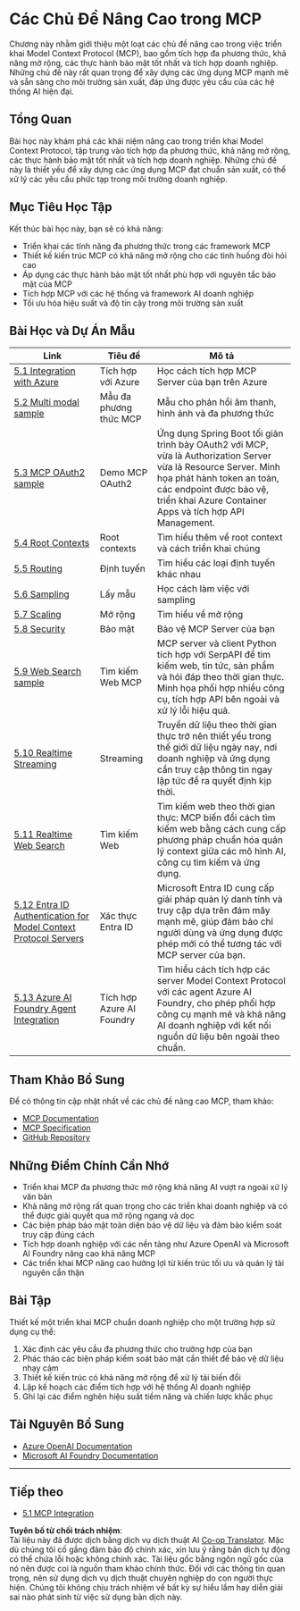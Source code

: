 <!--
CO_OP_TRANSLATOR_METADATA:
{
  "original_hash": "748c61250d4a326206b72b28f6154615",
  "translation_date": "2025-07-02T09:41:45+00:00",
  "source_file": "05-AdvancedTopics/README.md",
  "language_code": "vi"
}
-->
# Các Chủ Đề Nâng Cao trong MCP

Chương này nhằm giới thiệu một loạt các chủ đề nâng cao trong việc triển khai Model Context Protocol (MCP), bao gồm tích hợp đa phương thức, khả năng mở rộng, các thực hành bảo mật tốt nhất và tích hợp doanh nghiệp. Những chủ đề này rất quan trọng để xây dựng các ứng dụng MCP mạnh mẽ và sẵn sàng cho môi trường sản xuất, đáp ứng được yêu cầu của các hệ thống AI hiện đại.

## Tổng Quan

Bài học này khám phá các khái niệm nâng cao trong triển khai Model Context Protocol, tập trung vào tích hợp đa phương thức, khả năng mở rộng, các thực hành bảo mật tốt nhất và tích hợp doanh nghiệp. Những chủ đề này là thiết yếu để xây dựng các ứng dụng MCP đạt chuẩn sản xuất, có thể xử lý các yêu cầu phức tạp trong môi trường doanh nghiệp.

## Mục Tiêu Học Tập

Kết thúc bài học này, bạn sẽ có khả năng:

- Triển khai các tính năng đa phương thức trong các framework MCP
- Thiết kế kiến trúc MCP có khả năng mở rộng cho các tình huống đòi hỏi cao
- Áp dụng các thực hành bảo mật tốt nhất phù hợp với nguyên tắc bảo mật của MCP
- Tích hợp MCP với các hệ thống và framework AI doanh nghiệp
- Tối ưu hóa hiệu suất và độ tin cậy trong môi trường sản xuất

## Bài Học và Dự Án Mẫu

| Link | Tiêu đề | Mô tả |
|------|---------|--------|
| [5.1 Integration with Azure](./mcp-integration/README.md) | Tích hợp với Azure | Học cách tích hợp MCP Server của bạn trên Azure |
| [5.2 Multi modal sample](./mcp-multi-modality/README.md) | Mẫu đa phương thức MCP | Mẫu cho phản hồi âm thanh, hình ảnh và đa phương thức |
| [5.3 MCP OAuth2 sample](../../../05-AdvancedTopics/mcp-oauth2-demo) | Demo MCP OAuth2 | Ứng dụng Spring Boot tối giản trình bày OAuth2 với MCP, vừa là Authorization Server vừa là Resource Server. Minh họa phát hành token an toàn, các endpoint được bảo vệ, triển khai Azure Container Apps và tích hợp API Management. |
| [5.4 Root Contexts](./mcp-root-contexts/README.md) | Root contexts | Tìm hiểu thêm về root context và cách triển khai chúng |
| [5.5 Routing](./mcp-routing/README.md) | Định tuyến | Tìm hiểu các loại định tuyến khác nhau |
| [5.6 Sampling](./mcp-sampling/README.md) | Lấy mẫu | Học cách làm việc với sampling |
| [5.7 Scaling](./mcp-scaling/README.md) | Mở rộng | Tìm hiểu về mở rộng |
| [5.8 Security](./mcp-security/README.md) | Bảo mật | Bảo vệ MCP Server của bạn |
| [5.9 Web Search sample](./web-search-mcp/README.md) | Tìm kiếm Web MCP | MCP server và client Python tích hợp với SerpAPI để tìm kiếm web, tin tức, sản phẩm và hỏi đáp theo thời gian thực. Minh họa phối hợp nhiều công cụ, tích hợp API bên ngoài và xử lý lỗi hiệu quả. |
| [5.10 Realtime Streaming](./mcp-realtimestreaming/README.md) | Streaming | Truyền dữ liệu theo thời gian thực trở nên thiết yếu trong thế giới dữ liệu ngày nay, nơi doanh nghiệp và ứng dụng cần truy cập thông tin ngay lập tức để ra quyết định kịp thời. |
| [5.11 Realtime Web Search](./mcp-realtimesearch/README.md) | Tìm kiếm Web | Tìm kiếm web theo thời gian thực: MCP biến đổi cách tìm kiếm web bằng cách cung cấp phương pháp chuẩn hóa quản lý context giữa các mô hình AI, công cụ tìm kiếm và ứng dụng. |
| [5.12 Entra ID Authentication for Model Context Protocol Servers](./mcp-security-entra/README.md) | Xác thực Entra ID | Microsoft Entra ID cung cấp giải pháp quản lý danh tính và truy cập dựa trên đám mây mạnh mẽ, giúp đảm bảo chỉ người dùng và ứng dụng được phép mới có thể tương tác với MCP server của bạn. |
| [5.13 Azure AI Foundry Agent Integration](./mcp-foundry-agent-integration/README.md) | Tích hợp Azure AI Foundry | Tìm hiểu cách tích hợp các server Model Context Protocol với các agent Azure AI Foundry, cho phép phối hợp công cụ mạnh mẽ và khả năng AI doanh nghiệp với kết nối nguồn dữ liệu bên ngoài theo chuẩn. |

## Tham Khảo Bổ Sung

Để có thông tin cập nhật nhất về các chủ đề nâng cao MCP, tham khảo:
- [MCP Documentation](https://modelcontextprotocol.io/)
- [MCP Specification](https://spec.modelcontextprotocol.io/)
- [GitHub Repository](https://github.com/modelcontextprotocol)

## Những Điểm Chính Cần Nhớ

- Triển khai MCP đa phương thức mở rộng khả năng AI vượt ra ngoài xử lý văn bản
- Khả năng mở rộng rất quan trọng cho các triển khai doanh nghiệp và có thể được giải quyết qua mở rộng ngang và dọc
- Các biện pháp bảo mật toàn diện bảo vệ dữ liệu và đảm bảo kiểm soát truy cập đúng cách
- Tích hợp doanh nghiệp với các nền tảng như Azure OpenAI và Microsoft AI Foundry nâng cao khả năng MCP
- Các triển khai MCP nâng cao hưởng lợi từ kiến trúc tối ưu và quản lý tài nguyên cẩn thận

## Bài Tập

Thiết kế một triển khai MCP chuẩn doanh nghiệp cho một trường hợp sử dụng cụ thể:

1. Xác định các yêu cầu đa phương thức cho trường hợp của bạn
2. Phác thảo các biện pháp kiểm soát bảo mật cần thiết để bảo vệ dữ liệu nhạy cảm
3. Thiết kế kiến trúc có khả năng mở rộng để xử lý tải biến đổi
4. Lập kế hoạch các điểm tích hợp với hệ thống AI doanh nghiệp
5. Ghi lại các điểm nghẽn hiệu suất tiềm năng và chiến lược khắc phục

## Tài Nguyên Bổ Sung

- [Azure OpenAI Documentation](https://learn.microsoft.com/en-us/azure/ai-services/openai/)
- [Microsoft AI Foundry Documentation](https://learn.microsoft.com/en-us/ai-services/)

---

## Tiếp theo

- [5.1 MCP Integration](./mcp-integration/README.md)

**Tuyên bố từ chối trách nhiệm**:  
Tài liệu này đã được dịch bằng dịch vụ dịch thuật AI [Co-op Translator](https://github.com/Azure/co-op-translator). Mặc dù chúng tôi cố gắng đảm bảo độ chính xác, xin lưu ý rằng bản dịch tự động có thể chứa lỗi hoặc không chính xác. Tài liệu gốc bằng ngôn ngữ gốc của nó nên được coi là nguồn tham khảo chính thức. Đối với các thông tin quan trọng, nên sử dụng dịch vụ dịch thuật chuyên nghiệp do con người thực hiện. Chúng tôi không chịu trách nhiệm về bất kỳ sự hiểu lầm hay diễn giải sai nào phát sinh từ việc sử dụng bản dịch này.